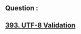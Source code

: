 ## Question : 
<h2> <a href="https://leetcode.com/problems/utf-8-validation/">393. UTF-8 Validation</a>
